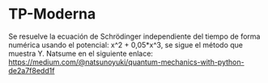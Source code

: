 # TP-Moderna
Se resuelve la ecuación de Schrödinger independiente del tiempo de forma numérica usando el potencial:  x^2 + 0,05*x^3, se sigue el método que muestra Y. Natsume en el siguiente enlace: https://medium.com/@natsunoyuki/quantum-mechanics-with-python-de2a7f8edd1f
